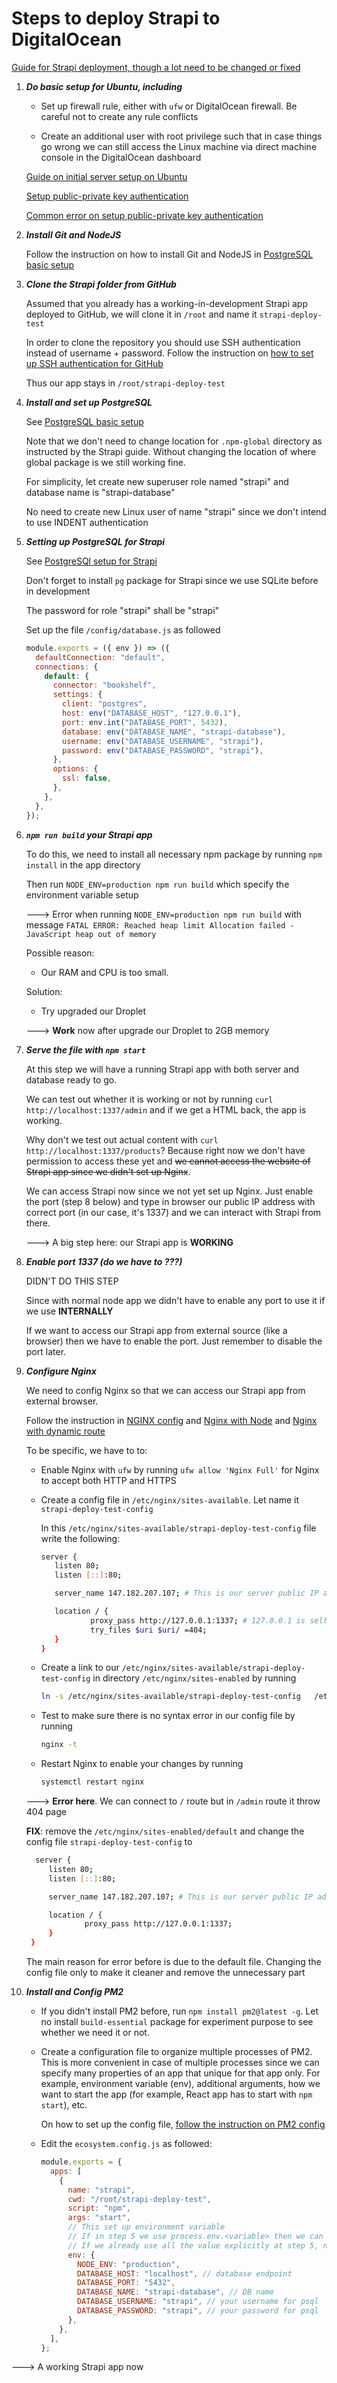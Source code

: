 # Steps to deploy Strapi to DigitalOcean

[Guide for Strapi deployment, though a lot need to be changed or fixed](https://strapi.io/documentation/developer-docs/latest/setup-deployment-guides/deployment/hosting-guides/digitalocean.html)

1. **_Do basic setup for Ubuntu, including_**

   - Set up firewall rule, either with `ufw` or DigitalOcean firewall. Be careful not to create any rule conflicts

   - Create an additional user with root privilege such that in case things go wrong we can still access the Linux machine via direct machine console in the DigitalOcean dashboard

   [Guide on initial server setup on Ubuntu](https://www.digitalocean.com/community/tutorials/initial-server-setup-with-ubuntu-20-04)

   [Setup public-private key authentication](https://docs.github.com/en/github/authenticating-to-github/connecting-to-github-with-ssh/about-ssh)

   [Common error on setup public-private key authentication](https://github.com/AnnLe4869/linode-learning/blob/main/7.7.%20Add%20new%20key%20beside%20id_rsa.md)

2. **_Install Git and NodeJS_**

   Follow the instruction on how to install Git and NodeJS in [PostgreSQL basic setup](https://github.com/AnnLe4869/strapi-deploy-test/blob/main/notes/PostgreSQL%20basic%20setup.md)

3. **_Clone the Strapi folder from GitHub_**

   Assumed that you already has a working-in-development Strapi app deployed to GitHub, we will clone it in `/root` and name it `strapi-deploy-test`

   In order to clone the repository you should use SSH authentication instead of username + password. Follow the instruction on [how to set up SSH authentication for GitHub](https://docs.github.com/en/github/authenticating-to-github/connecting-to-github-with-ssh/about-ssh)

   Thus our app stays in `/root/strapi-deploy-test`

4. **_Install and set up PostgreSQL_**

   See [PostgreSQL basic setup](https://github.com/AnnLe4869/strapi-deploy-test/blob/main/notes/PostgreSQL%20basic%20setup.md)

   Note that we don't need to change location for `.npm-global` directory as instructed by the Strapi guide. Without changing the location of where global package is we still working fine.

   For simplicity, let create new superuser role named "strapi" and database name is "strapi-database"

   No need to create new Linux user of name "strapi" since we don't intend to use INDENT authentication

5. **_Setting up PostgreSQL for Strapi_**

   See [PostgreSQl setup for Strapi](https://github.com/AnnLe4869/strapi-deploy-test/blob/main/notes/PostgreSQL%20setup%20for%20Strapi.md)

   Don't forget to install `pg` package for Strapi since we use SQLite before in development

   The password for role "strapi" shall be "strapi"

   Set up the file `/config/database.js` as followed

   ```js
   module.exports = ({ env }) => ({
     defaultConnection: "default",
     connections: {
       default: {
         connector: "bookshelf",
         settings: {
           client: "postgres",
           host: env("DATABASE_HOST", "127.0.0.1"),
           port: env.int("DATABASE_PORT", 5432),
           database: env("DATABASE_NAME", "strapi-database"),
           username: env("DATABASE_USERNAME", "strapi"),
           password: env("DATABASE_PASSWORD", "strapi"),
         },
         options: {
           ssl: false,
         },
       },
     },
   });
   ```

6. **_`npm run build` your Strapi app_**

   To do this, we need to install all necessary npm package by running `npm install` in the app directory

   Then run `NODE_ENV=production npm run build` which specify the environment variable setup

   ---> Error when running `NODE_ENV=production npm run build` with message
   `FATAL ERROR: Reached heap limit Allocation failed - JavaScript heap out of memory`

   Possible reason:

   - Our RAM and CPU is too small.

   Solution:

   - Try upgraded our Droplet

   ---> **Work** now after upgrade our Droplet to 2GB memory

7. **_Serve the file with `npm start`_**

   At this step we will have a running Strapi app with both server and database ready to go.

   We can test out whether it is working or not by running `curl http://localhost:1337/admin` and if we get a HTML back, the app is working.

   Why don't we test out actual content with `curl http://localhost:1337/products`? Because right now we don't have permission to access these yet and ~~we cannot access the website of Strapi app since we didn't set up Nginx~~.

   We can access Strapi now since we not yet set up Nginx. Just enable the port (step 8 below) and type in browser our public IP address with correct port (in our case, it's 1337) and we can interact with Strapi from there.

   ---> A big step here: our Strapi app is **WORKING**

8. **_Enable port 1337 (do we have to ???)_**

   DIDN'T DO THIS STEP

   Since with normal node app we didn't have to enable any port to use it if we use **INTERNALLY**

   If we want to access our Strapi app from external source (like a browser) then we have to enable the port. Just remember to disable the port later.

9. **_Configure Nginx_**

   We need to config Nginx so that we can access our Strapi app from external browser.

   Follow the instruction in [NGINX config](https://github.com/AnnLe4869/strapi-deploy-test/blob/main/notes/NGINX%20config.md) and [Nginx with Node](https://github.com/AnnLe4869/strapi-deploy-test/blob/main/notes/Nginx%20with%20Node.md) and [Nginx with dynamic route](https://github.com/AnnLe4869/strapi-deploy-test/blob/main/notes/Nginx%20with%20Dynamic%20route.md)

   To be specific, we have to to:

   - Enable Nginx with `ufw` by running `ufw allow 'Nginx Full'` for Nginx to accept both HTTP and HTTPS

   - Create a config file in `/etc/nginx/sites-available`. Let name it `strapi-deploy-test-config`

     In this `/etc/nginx/sites-available/strapi-deploy-test-config` file write the following:

     ```bash
     server {
        listen 80;
        listen [::]:80;

        server_name 147.182.207.107; # This is our server public IP address

        location / {
                proxy_pass http://127.0.0.1:1337; # 127.0.0.1 is self-inferred IP address and 1337 is the port Strapi use
                try_files $uri $uri/ =404;
        }
     }
     ```

   - Create a link to our `/etc/nginx/sites-available/strapi-deploy-test-config` in directory `/etc/nginx/sites-enabled` by running

     ```bash
     ln -s /etc/nginx/sites-available/strapi-deploy-test-config   /etc/nginx/sites-enabled/
     ```

   - Test to make sure there is no syntax error in our config file by running

     ```bash
     nginx -t
     ```

   - Restart Nginx to enable your changes by running

     ```bash
     systemctl restart nginx
     ```

   ---> **Error here**. We can connect to `/` route but in `/admin` route it throw 404 page

   **FIX**: remove the `/etc/nginx/sites-enabled/default` and change the config file `strapi-deploy-test-config` to

   ```bash
     server {
        listen 80;
        listen [::]:80;

        server_name 147.182.207.107; # This is our server public IP address

        location / {
                proxy_pass http://127.0.0.1:1337;
        }
    }
   ```

   The main reason for error before is due to the default file. Changing the config file only to make it cleaner and remove the unnecessary part

10. **_Install and Config PM2_**

    - If you didn't install PM2 before, run `npm install pm2@latest -g`. Let no install `build-essential` package for experiment purpose to see whether we need it or not.

    - Create a configuration file to organize multiple processes of PM2. This is more convenient in case of multiple processes since we can specify many properties of an app that unique for that app only. For example, environment variable (env), additional arguments, how we want to start the app (for example, React app has to start with `npm start`), etc.

      On how to set up the config file, [follow the instruction on PM2 config](https://github.com/AnnLe4869/strapi-deploy-test/blob/main/notes/PM2%20Config%20for%20Node%20app.md)

    - Edit the `ecosystem.config.js` as followed:

      ```js
      module.exports = {
        apps: [
          {
            name: "strapi",
            cwd: "/root/strapi-deploy-test",
            script: "npm",
            args: "start",
            // This set up environment variable
            // If in step 5 we use process.env.<variable> then we can specify the variable down here
            // If we already use all the value explicitly at step 5, no need for setting up the env variables below
            env: {
              NODE_ENV: "production",
              DATABASE_HOST: "localhost", // database endpoint
              DATABASE_PORT: "5432",
              DATABASE_NAME: "strapi-database", // DB name
              DATABASE_USERNAME: "strapi", // your username for psql
              DATABASE_PASSWORD: "strapi", // your password for psql
            },
          },
        ],
      };
      ```

---> A working Strapi app now
